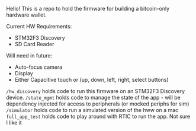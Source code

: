 Hello! This is a repo to hold the firmware for building a bitcoin-only hardware wallet.

Current HW Requirements:
- STM32F3 Discovery
- SD Card Reader

Will need in future:
- Auto-focus camera
- Display
- Either Capacitive touch or (up, down, left, right, select buttons)

`/hw_discovery` holds code to run this firmware on an STM32F3 Discovery device.
`/state_mgmt` holds code to manage the state of the app - will be dependency injected for access to peripherals (or mocked periphs for sim)
`/simulator` holds code to run a simulated version of the hww on a mac
`full_app_test` holds code to play around with RTIC to run the app. Not sure I like it

